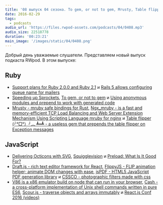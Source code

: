 ```yaml
---
title: '08 выпуск 04 сезона. To gem, or not to gem, Mrusty, Table flipper, Preload: What Is It Good For?, Draft.js, FlippyJS, CSSCO и прочее'
date: 2016-02-29
tags:
  - podcasts
audio_url: 'https://files.rwpod-assets.com/podcasts/04/0408.mp3'
audio_size: 22518778
duration: '00:23:21'
main_image: '/images/static/04/0408.png'
---
```


Добрый день уважаемые слушатели. Представляем новый выпуск подкаста RWpod. В этом выпуске:

## Ruby

- [Support plans for Ruby 2.0.0 and Ruby 2.1](https://www.ruby-lang.org/en/news/2016/02/24/support-plan-of-ruby-2-0-0-and-2-1/) и [Rails 5 allows configuring queue name for mailers](http://blog.bigbinary.com/2016/02/26/rails-5-allows-configuring-queue-name-for-mailers)
- [Speeding up Sprockets](https://engineering.heroku.com/blogs/2016-02-18-speeding-up-sprockets/), [To gem, or not to gem](https://robots.thoughtbot.com/to-gem-or-not-to-gem) и [Using anonymous modules and prepend to work with generated code](https://blog.arkency.com/2016/02/using-anonymous-modules-and-prepend-to-work-with-generated-code/)
- [Mrusty - mruby safe bindings for Rust](https://github.com/anima-engine/mrusty), [Ngx_mruby - is a fast and memory-efficient TCP Load Balancing and Web Server Extension Mechanism Using Scripting Language mruby for nginx](http://ngx.mruby.org/) и [Table flipper (╯°□°）╯︵ ┻━┻ - a useless gem that prepends the table flipper on Exception messages](https://github.com/iridakos/table_flipper)

## JavaScript

- [Delivering Octicons with SVG](https://github.com/blog/2112-delivering-octicons-with-svg), [Squigglevision](https://css-tricks.com/squigglevision-in-css-and-svg/) и [Preload: What Is It Good For?](https://www.smashingmagazine.com/2016/02/preload-what-is-it-good-for/)
- [Draft.js - rich text editor framework for React](http://facebook.github.io/draft-js/), [FlippyJS - FLIP animation helper; animate DOM changes with ease](http://birjolaxew.github.io/flippy.js/), [jsPDF - HTML5 JavaScript PDF generation library](http://mrrio.github.io/jsPDF/) и [CSSCO - photographic filters made with css](http://www.cssco.co/)
- [V86 is a x86 emulator build on node that can run in your browser](http://copy.sh/v86/), [Cash - a cross-platform implementation of Unix shell commands written in pure ES6](https://github.com/dthree/cash/), [Scour.js - traverse objects and arrays immutably](http://ricostacruz.com/scour/) и [React.js Conf 2016 (videos)](https://www.youtube.com/playlist?list=PLb0IAmt7-GS0M8Q95RIc2lOM6nc77q1IY#reactjsconf2016)
